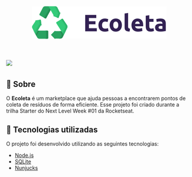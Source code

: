 <h1 align="center">
    <img src="public/assets/icones/logo.svg"></img>
</h1>
<h1>
    <img src="https://ik.imagekit.io/ms7dbkxibiu/imagem-readme_KLlsDm3_W.png"></img>
</h1>

## 📝 Sobre 

O **Ecoleta** é um marketplace que ajuda pessoas a encontrarem pontos de coleta de resíduos de forma eficiente. Esse projeto foi criado durante a trilha Starter do Next Level Week #01 da Rocketseat.

## 🚀 Tecnologias utilizadas

O projeto foi desenvolvido utilizando as seguintes tecnologias:

- [Node.js](https://nodejs.org/en/)
- [SQLite](https://www.sqlite.org/index.html)
- [Nunjucks](https://mozilla.github.io/nunjucks/)

